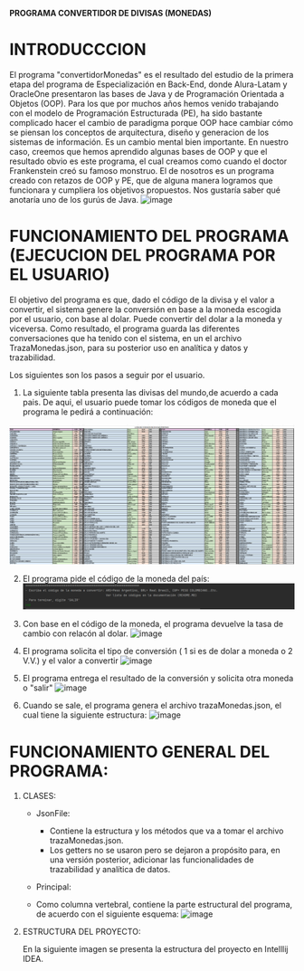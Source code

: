 **PROGRAMA CONVERTIDOR DE DIVISAS (MONEDAS)**
# INTRODUCCCION
El programa "convertidorMonedas" es el resultado del estudio  de la primera etapa del  programa de Especialización en Back-End, donde Alura-Latam y OracleOne presentaron las bases de Java y de Programación Orientada a Objetos (OOP). 
Para los que por muchos años hemos venido trabajando con el modelo de Programación Estructurada (PE),  ha sido bastante complicado hacer el cambio de paradigma porque  OOP hace cambiar cómo se piensan  los conceptos de arquitectura, diseño y generacion de los sistemas de información. Es un cambio mental bien importante.
En nuestro caso, creemos que hemos aprendido algunas bases de OOP y que el resultado obvio es este programa, el cual creamos como cuando el doctor Frankenstein creó su famoso monstruo. El de nosotros es un programa creado con retazos de OOP y PE, que de alguna manera logramos que funcionara y cumpliera los objetivos propuestos. Nos gustaría saber qué anotaría uno de los gurús de Java.
![image](https://github.com/user-attachments/assets/7e3d6486-a8e1-40c6-9202-59d6e83eb457)

# FUNCIONAMIENTO DEL PROGRAMA (EJECUCION DEL PROGRAMA POR EL USUARIO)

El objetivo del programa es que, dado el código de la divisa y el valor a convertir, el sistema genere la conversión en base a la moneda escogida por el usuario, con base al dolar. Puede convertir del dolar a la moneda y viceversa. Como resultado, el programa guarda las diferentes conversaciones que ha tenido con el sistema, en un el archivo TrazaMonedas.json, para su posterior uso en analítica y datos y trazabilidad.

Los siguientes son los pasos a seguir por el usuario.
1.  La siguiente tabla presenta las divisas del mundo,de acuerdo a cada pais. De aqui, el usuario puede tomar los códigos de moneda que el programa le pedirá a continuación:

![image](https://github.com/rumanag/convertidorMonedas/blob/main/tools/codigosDivisas.png)

2. El programa pide el código de la moneda del país:
![image](https://github.com/rumanag/convertidorMonedas/blob/main/tools/1%20definirMoneda.png?raw=true)

3. Con base en el código de la moneda, el programa devuelve la tasa de cambio con relacón al dolar.
![image](https://github.com/user-attachments/assets/842c8f31-334a-4528-9c46-d6a5a3d4a73c)

4. El programa solicita el tipo de conversión ( 1 si es de dolar a moneda o 2  V.V.) y el valor a convertir
![image](https://github.com/user-attachments/assets/42b4e51a-03d7-4fe1-964b-95a30df68ece)

5. El programa entrega el resultado de la conversión  y solicita otra moneda o "salir"
![image](https://github.com/user-attachments/assets/3bb068c6-f683-4d6e-92d1-380c9baaf2e7)

6. Cuando se sale, el programa genera el archivo trazaMonedas.json, el cual tiene la siguiente estructura:
![image](https://github.com/user-attachments/assets/8953d61c-6136-437c-96f3-2cf8413aa981)

# FUNCIONAMIENTO GENERAL DEL PROGRAMA:

1. CLASES:
   - JsonFile:
     * Contiene la estructura y los métodos que va a tomar el archivo trazaMonedas.json.
     *  Los getters no se usaron pero se dejaron a propósito para, en una versión posterior, adicionar las funcionalidades de trazabilidad y         analítica de datos.

    - Principal:
     * Como columna vertebral, contiene la parte estructural del programa, de acuerdo con el siguiente esquema:
![image](https://github.com/user-attachments/assets/56bf3e62-3c7f-4d94-be3b-e7e86d666b08)


2. ESTRUCTURA DEL PROYECTO:

   En la siguiente imagen se presenta la estructura del proyecto en Intelllij IDEA.


   
  
       
